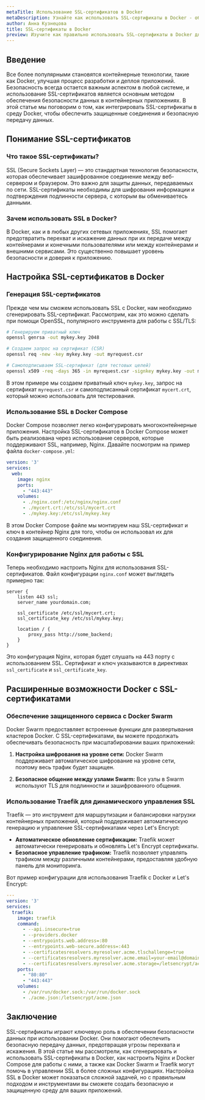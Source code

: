 ```yaml
---
metaTitle: Использование SSL-сертификатов в Docker
metaDescription: Узнайте как использовать SSL-сертификаты в Docker - обзор возможностей, настройка безопасного подключения и примеры реализации
author: Анна Кузнецова
title: SSL-сертификаты в Docker
preview: Изучите как правильно использовать SSL-сертификаты в Docker для обеспечения безопасного обмена данными между контейнерами и внешними сервисами. Примеры и практическое руководство помогут вам разобраться в этой важной теме
---
```


## Введение

Все более популярными становятся контейнерные технологии, такие как Docker, улучшая процесс разработки и деплоя приложений. Безопасность всегда остается важным аспектом в любой системе, и использование SSL-сертификатов является основным методом обеспечения безопасности данных в контейнерных приложениях. В этой статье мы поговорим о том, как интегрировать SSL-сертификаты в среду Docker, чтобы обеспечить защищенные соединения и безопасную передачу данных.

## Понимание SSL-сертификатов

### Что такое SSL-сертификаты?

SSL (Secure Sockets Layer) — это стандартная технология безопасности, которая обеспечивает зашифрованное соединение между веб-сервером и браузером. Это важно для защиты данных, передаваемых по сети. SSL-сертификаты необходимы для шифрования информации и подтверждения подлинности сервера, с которым вы обмениваетесь данными.

### Зачем использовать SSL в Docker?

В Docker, как и в любых других сетевых приложениях, SSL помогает предотвратить перехват и искажение данных при их передаче между контейнерами и конечными пользователями или между контейнерами и внешними сервисами. Это существенно повышает уровень безопасности и доверия к приложению.

## Настройка SSL-сертификатов в Docker

### Генерация SSL-сертификатов

Прежде чем мы сможем использовать SSL с Docker, нам необходимо сгенерировать SSL-сертификат. Рассмотрим, как это можно сделать при помощи OpenSSL, популярного инструмента для работы с SSL/TLS:

```bash
# Генерируем приватный ключ
openssl genrsa -out mykey.key 2048

# Создаем запрос на сертификат (CSR)
openssl req -new -key mykey.key -out myrequest.csr

# Самоподписываем SSL-сертификат (для тестовых целей)
openssl x509 -req -days 365 -in myrequest.csr -signkey mykey.key -out mycert.crt
```

В этом примере мы создаем приватный ключ `mykey.key`, запрос на сертификат `myrequest.csr` и самоподписанный сертификат `mycert.crt`, который можно использовать для тестирования.

### Использование SSL в Docker Compose

Docker Compose позволяет легко конфигурировать многоконтейнерные приложения. Настройка SSL-сертификатов в Docker Compose может быть реализована через использование серверов, которые поддерживают SSL, например, Nginx. Давайте посмотрим на пример файла `docker-compose.yml`:

```yaml
version: '3'
services:
  web:
    image: nginx
    ports:
      - "443:443"
    volumes:
      - ./nginx.conf:/etc/nginx/nginx.conf
      - ./mycert.crt:/etc/ssl/mycert.crt
      - ./mykey.key:/etc/ssl/mykey.key
```

В этом Docker Compose файле мы монтируем наш SSL-сертификат и ключ в контейнер Nginx для того, чтобы он использовал их для создания защищенного соединения.

### Конфигурирование Nginx для работы с SSL

Теперь необходимо настроить Nginx для использования SSL-сертификатов. Файл конфигурации `nginx.conf` может выглядеть примерно так:

```nginx
server {
    listen 443 ssl;
    server_name yourdomain.com;

    ssl_certificate /etc/ssl/mycert.crt;
    ssl_certificate_key /etc/ssl/mykey.key;

    location / {
        proxy_pass http://some_backend;
    }
}
```

Это конфигурация Nginx, которая будет слушать на 443 порту с использованием SSL. Сертификат и ключ указываются в директивах `ssl_certificate` и `ssl_certificate_key`.

## Расширенные возможности Docker с SSL-сертификатами

### Обеспечение защищенного сервиса с Docker Swarm

Docker Swarm предоставляет встроенные функции для развертывания кластеров Docker. С SSL-сертификатами, вы можете продолжать обеспечивать безопасность при масштабировании ваших приложений:

1. **Настройка шифрования на уровне сети:** Docker Swarm поддерживает автоматическое шифрование на уровне сети, поэтому весь трафик будет защищен.

2. **Безопасное общение между узлами Swarm:** Все узлы в Swarm используют TLS для подлинности и зашифрованного общения.

### Использование Traefik для динамического управления SSL

Traefik — это инструмент для маршрутизации и балансировки нагрузки контейнерных приложений, который поддерживает автоматическую генерацию и управление SSL-сертификатами через Let's Encrypt:

- **Автоматическое обновление сертификации:** Traefik может автоматически генерировать и обновлять Let's Encrypt сертификаты.
- **Безопасное управление трафиком:** Traefik позволяет управлять трафиком между различными контейнерами, предоставляя удобную панель для мониторинга.

Вот пример конфигурации для использования Traefik с Docker и Let's Encrypt:

```yaml
---
version: '3'
services:
  traefik:
    image: traefik
    command:
      - --api.insecure=true
      - --providers.docker
      - --entrypoints.web.address=:80
      - --entrypoints.web-secure.address=:443
      - --certificatesresolvers.myresolver.acme.tlschallenge=true
      - --certificatesresolvers.myresolver.acme.email=your-email@domain.com
      - --certificatesresolvers.myresolver.acme.storage=/letsencrypt/acme.json
    ports:
      - "80:80"
      - "443:443"
    volumes:
      - /var/run/docker.sock:/var/run/docker.sock
      - ./acme.json:/letsencrypt/acme.json
```

## Заключение

SSL-сертификаты играют ключевую роль в обеспечении безопасности данных при использовании Docker. Они помогают обеспечить безопасную передачу данных, предотвращая угрозы перехвата и искажения. В этой статье мы рассмотрели, как сгенерировать и использовать SSL-сертификаты в Docker, как настроить Nginx и Docker Compose для работы с ними, а также как Docker Swarm и Traefik могут помочь в управлении SSL в более сложных конфигурациях. Настройка SSL в Docker может показаться сложной задачей, но с правильным подходом и инструментами вы сможете создать безопасную и защищенную среду для ваших приложений.